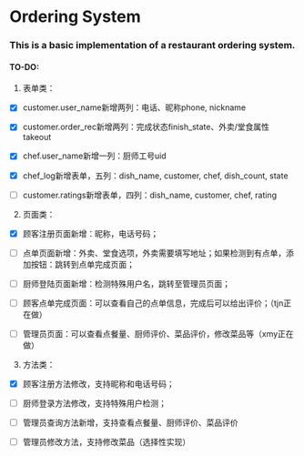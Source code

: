 # Ordering System

### This is a basic implementation of a restaurant ordering system.

#### TO-DO:

1. 表单类：

- [x] customer.user_name新增两列：电话、昵称phone, nickname

- [x] customer.order_rec新增两列：完成状态finish_state、外卖/堂食属性takeout

- [x] chef.user_name新增一列：厨师工号uid

- [x] chef_log新增表单，五列：dish_name, customer, chef, dish_count, state

- [ ] customer.ratings新增表单，四列：dish_name, customer, chef, rating

2. 页面类：

- [x] 顾客注册页面新增：昵称，电话号码；

- [ ] 点单页面新增：外卖、堂食选项，外卖需要填写地址；如果检测到有点单，添加按钮：跳转到点单完成页面；

- [ ] 厨师登陆页面新增：检测特殊用户名，跳转至管理员页面；

- [ ] 顾客点单完成页面：可以查看自己的点单信息，完成后可以给出评价；（tjn正在做）

- [ ] 管理员页面：可以查看点餐量、厨师评价、菜品评价，修改菜品等（xmy正在做）

3. 方法类：

- [x] 顾客注册方法修改，支持昵称和电话号码；

- [ ] 厨师登录方法修改，支持特殊用户检测；

- [ ] 管理员查询方法新增，支持查看点餐量、厨师评价、菜品评价

- [ ] 管理员修改方法，支持修改菜品（选择性实现）
